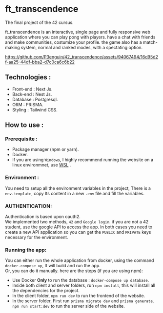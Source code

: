 # ft_transcendence

The final project of the 42 cursus.

ft_transcendence is an interactive, single page and fully responsive web application where you can play pong with players. have a chat with friends and make communities, costumize your profile.
the game also has a match-making system, normal and ranked modes, with a spectating option.<br/>


https://github.com/P3enguin/42_transcendence/assets/94067494/16d95d2f-aa25-44df-bba2-d7c0ca6c6b22


## Technologies :
- Front-end : Next Js.
- Back-end  : Nest Js.
- Database  : Postgresql.
- ORM       : PRISMA.
- Styling   : Tailwind CSS.

## How to use :
### Prerequisite :
- Package manager (npm or yarn).
- Docker.
- If you are using ```Windows```, I highly recommend running the website on a linux environmnet, use [WSL](https://learn.microsoft.com/en-us/windows/wsl/install) .
### Environment :
You need to setup all the environment variables in the project, There is a `env.template`, copy Its content in a new `.env` file and fill the variables.
### AUTHENTICATION:
Authentication is based upon oauth2.<br />
We implemented two methods, ```42``` and ```Google login```. if you are not a 42 student, use the google API to access the app. In both cases you need to create a new API application so you can get the ```PUBLIC``` and ```PRIVATE``` keys necessary for the environment.
### Running the app:
You can either run the whole application from docker, using the command ```docker-compose up```, It will build and run the app.<br/>
Or, you can do it manually. here are the steps (if you are using npm):
- Use Docker **Only** to run the database : ```docker-compose up database```.
- Inside both client and server folders, run ```npm install```, this will install all the dependencies for the project.
- In the client folder, ```npm run dev``` to run the frontend of the website.
- In the server folder, First run ```prisma migrate dev``` and ```prisma generate```. ```npm run start:dev``` to run the server side of the website.
  
